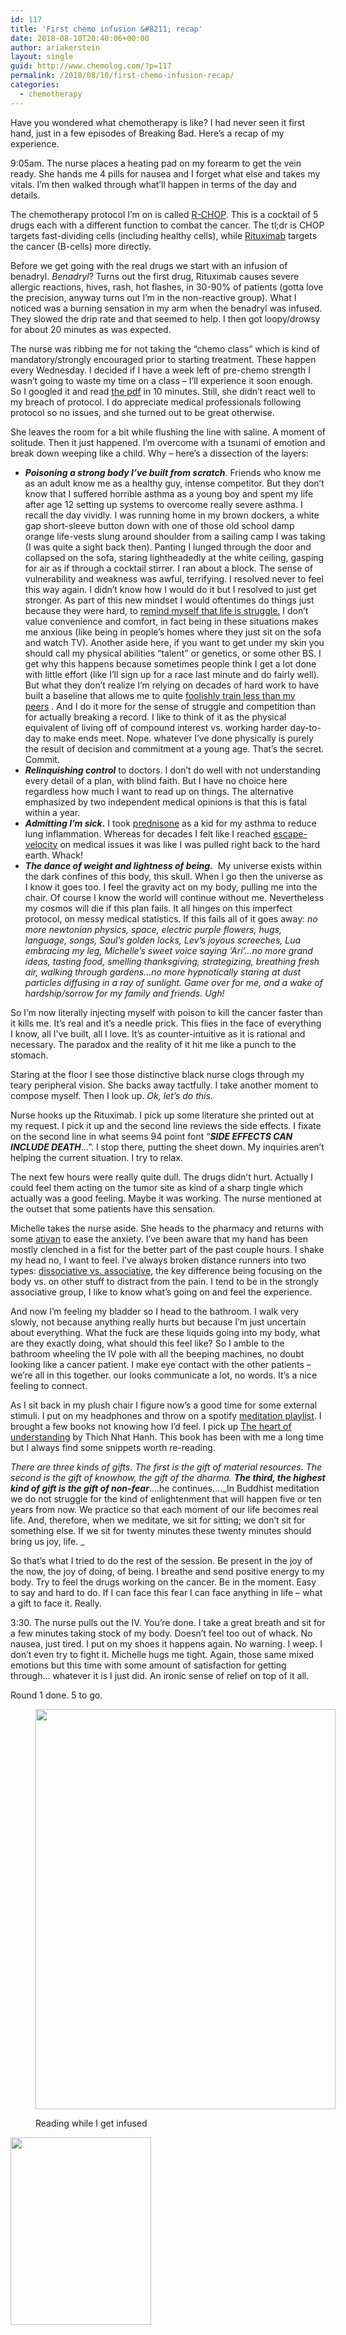 ```yaml
---
id: 117
title: 'First chemo infusion &#8211; recap'
date: 2018-08-10T20:40:06+00:00
author: ariakerstein
layout: single
guid: http://www.chemolog.com/?p=117
permalink: /2018/08/10/first-chemo-infusion-recap/
categories:
  - chemotherapy
---
```

Have you wondered what chemotherapy is like? I had never seen it first hand, just in a few episodes of Breaking Bad. Here&#8217;s a recap of my experience.

<!--more-->9:05am. The nurse places a heating pad on my forearm to get the vein ready. She hands me 4 pills for nausea and I forget what else and takes my vitals. I&#8217;m then walked through what&#8217;ll happen in terms of the day and details.

The chemotherapy protocol I&#8217;m on is called [R-CHOP](https://www.cancer.gov/about-cancer/treatment/drugs/R-CHOP). This is a cocktail of 5 drugs each with a different function to combat the cancer. The tl;dr is CHOP targets fast-dividing cells (including healthy cells), while [Rituximab](https://en.wikipedia.org/wiki/Rituximab) targets the cancer (B-cells) more directly.

Before we get going with the real drugs we start with an infusion of benadryl. _Benadryl_? Turns out the first drug, Rituximab causes severe allergic reactions, hives, rash, hot flashes, in 30-90% of patients (gotta love the precision, anyway turns out I&#8217;m in the non-reactive group). What I noticed was a burning sensation in my arm when the benadryl was infused. They slowed the drip rate and that seemed to help. I then got loopy/drowsy for about 20 minutes as was expected.

The nurse was ribbing me for not taking the &#8220;chemo class&#8221; which is kind of mandatory/strongly encouraged prior to starting treatment. These happen every Wednesday. I decided if I have a week left of pre-chemo strength I wasn&#8217;t going to waste my time on a class &#8211; I&#8217;ll experience it soon enough. So I googled it and read [the pdf](https://m.mydoctor.kaiserpermanente.org/ncal/Images/Chemo%20orientation_tcm75-659138.pdf) in 10 minutes. Still, she didn&#8217;t react well to my breach of protocol. I do appreciate medical professionals following protocol so no issues, and she turned out to be great otherwise.

She leaves the room for a bit while flushing the line with saline. A moment of solitude. Then it just happened. I&#8217;m overcome with a tsunami of emotion and break down weeping like a child. Why &#8211; here&#8217;s a dissection of the layers:

  * _**Poisoning a strong body I&#8217;ve built from scratch**._ Friends who know me as an adult know me as a healthy guy, intense competitor. But they don&#8217;t know that I suffered horrible asthma as a young boy and spent my life after age 12 setting up systems to overcome really severe asthma. I recall the day vividly. I was running home in my brown dockers, a white gap short-sleeve button down with one of those old school damp orange life-vests slung around shoulder from a sailing camp I was taking (I was quite a sight back then). Panting I lunged through the door and collapsed on the sofa, staring lightheadedly at the white ceiling, gasping for air as if through a cocktail stirrer. I ran about a block. The sense of vulnerability and weakness was awful, terrifying. I resolved never to feel this way again. I didn&#8217;t know how I would do it but I resolved to just get stronger. As part of this new mindset I would oftentimes do things just because they were hard, to [remind myself that life is struggle.](http://www.samuelakerstein.com/the-value-of-aggression/) I don&#8217;t value convenience and comfort, in fact being in these situations makes me anxious (like being in people&#8217;s homes where they just sit on the sofa and watch TV). Another aside here, if you want to get under my skin you should call my physical abilities &#8220;talent&#8221; or genetics, or some other BS. I get why this happens because sometimes people think I get a lot done with little effort (like I&#8217;ll sign up for a race last minute and do fairly well). But what they don&#8217;t realize I&#8217;m relying on decades of hard work to have built a baseline that allows me to quite [foolishly train less than my peers](http://www.samuelakerstein.com/a-runners-notes-on-the-2008-boston-marathon/) . And I do it more for the sense of struggle and competition than for actually breaking a record. I like to think of it as the physical equivalent of living off of compound interest vs. working harder day-to-day to make ends meet. Nope. whatever I&#8217;ve done physically is purely the result of decision and commitment at a young age. That&#8217;s the secret. Commit.
  * _**Relinquishing control**_ to doctors. I don&#8217;t do well with not understanding every detail of a plan, with blind faith. But I have no choice here regardless how much I want to read up on things. The alternative emphasized by two independent medical opinions is that this is fatal within a year.
  * **_Admitting I&#8217;m sick_.** I took [prednisone](https://en.wikipedia.org/wiki/Prednisone) as a kid for my asthma to reduce lung inflammation. Whereas for decades I felt like I reached [escape-velocity](https://en.wikipedia.org/wiki/Escape_velocity) on medical issues it was like I was pulled right back to the hard earth. Whack!
  * **_The dance of weight and lightness of being_.**  My universe exists within the dark confines of this body, this skull. When I go then the universe as I know it goes too. I feel the gravity act on my body, pulling me into the chair. Of course I know the world will continue without me. Nevertheless my cosmos will die if this plan fails. It all hinges on this imperfect protocol, on messy medical statistics. If this fails all of it goes away: _no more newtonian physics, space, electric purple flowers, hugs, language, songs, Saul&#8217;s golden locks, Lev&#8217;s joyous screeches, Lua embracing my leg, Michelle&#8217;s sweet voice saying &#8216;Ari&#8217;&#8230;no more grand ideas, tasting food, smelling thanksgiving, strategizing, breathing fresh air, walking through gardens&#8230;no more hypnotically staring at dust particles diffusing in a ray of sunlight. Game over for me, and a wake of hardship/sorrow for my family and friends. Ugh!_

So I&#8217;m now literally injecting myself with poison to kill the cancer faster than it kills me. It&#8217;s real and it&#8217;s a needle prick. This flies in the face of everything I know, all I&#8217;ve built, all I love. It&#8217;s as counter-intuitive as it is rational and necessary. The paradox and the reality of it hit me like a punch to the stomach.

Staring at the floor I see those distinctive black nurse clogs through my teary peripheral vision. She backs away tactfully. I take another moment to compose myself. Then I look up. _Ok, let&#8217;s do this._

Nurse hooks up the Rituximab. I pick up some literature she printed out at my request. I pick it up and the second line reviews the side effects. I fixate on the second line in what seems 94 point font &#8220;**_SIDE EFFECTS CAN INCLUDE DEATH_**&#8230;&#8221;. I stop there, putting the sheet down. My inquiries aren&#8217;t helping the current situation. I try to relax.

The next few hours were really quite dull. The drugs didn&#8217;t hurt. Actually I could feel them acting on the tumor site as kind of a sharp tingle which actually was a good feeling. Maybe it was working. The nurse mentioned at the outset that some patients have this sensation.

Michelle takes the nurse aside. She heads to the pharmacy and returns with some [ativan](https://www.rxlist.com/ativan-drug.htm) to ease the anxiety. I&#8217;ve been aware that my hand has been mostly clenched in a fist for the better part of the past couple hours. I shake my head no, I want to feel. I&#8217;ve always broken distance runners into two types: [dissociative vs. associative](https://www.flotrack.org/articles/5017792-thinking-on-the-run-association-vs-dissociation), the key difference being focusing on the body vs. on other stuff to distract from the pain. I tend to be in the strongly associative group, I like to know what&#8217;s going on and feel the experience.

And now I&#8217;m feeling my bladder so I head to the bathroom. I walk very slowly, not because anything really hurts but because I&#8217;m just uncertain about everything. What the fuck are these liquids going into my body, what are they exactly doing, what should this feel like? So I amble to the bathroom wheeling the IV pole with all the beeping machines, no doubt looking like a cancer patient. I make eye contact with the other patients &#8211; we&#8217;re all in this together. our looks communicate a lot, no words. It&#8217;s a nice feeling to connect.

As I sit back in my plush chair I figure now&#8217;s a good time for some external stimuli. I put on my headphones and throw on a spotify [meditation playlist](https://open.spotify.com/user/125982956/playlist/4GjO0VsMfULILjyXUkvqak?si=m9u2UrKpTviH-MnoXwr_lg). I brought a few books not knowing how I&#8217;d feel. I pick up [The heart of understanding](https://www.amazon.com/Heart-Understanding-Commentaries-Prajnaparamita-Sutra-ebook/dp/B0036FUCH2) by Thich Nhat Hanh. This book has been with me a long time but I always find some snippets worth re-reading.

_There are three kinds of gifts. The first is the gift of material resources. The second is the gift of knowhow, the gift of the dharma. **The third, the highest kind of gift is the gift of non-fear**_&#8230;.he continues&#8230;._In Buddhist meditation we do not struggle for the kind of enlightenment that will happen five or ten years from now. We practice so that each moment of our life becomes real life. And, therefore, when we meditate, we sit for sitting; we don&#8217;t sit for something else. If we sit for twenty minutes these twenty minutes should bring us joy, life. _

So that&#8217;s what I tried to do the rest of the session. Be present in the joy of the now, the joy of doing, of being. I breathe and send positive energy to my body. Try to feel the drugs working on the cancer. Be in the moment. Easy to say and hard to do. If I can face this fear I can face anything in life &#8211; what a gift to face it. Really.

3:30. The nurse pulls out the IV. You&#8217;re done. I take a great breath and sit for a few minutes taking stock of my body. Doesn&#8217;t feel too out of whack. No nausea, just tired. I put on my shoes it happens again. No warning. I weep. I don&#8217;t even try to fight it. Michelle hugs me tight. Again, those same mixed emotions but this time with some amount of satisfaction for getting through&#8230; whatever it is I just did. An ironic sense of relief on top of it all.

Round 1 done. 5 to go.<figure id="attachment_154" style="width: 480px" class="wp-caption alignnone">

<img class="wp-image-154 size-full" src="https://i2.wp.com/www.chemolog.com/wp-content/uploads/2018/08/878C8811-F75B-4839-B419-E45607BAC68F.jpg?resize=480%2C640" alt="" width="480" height="640" srcset="https://i2.wp.com/www.chemolog.com/wp-content/uploads/2018/08/878C8811-F75B-4839-B419-E45607BAC68F.jpg?w=480 480w, https://i2.wp.com/www.chemolog.com/wp-content/uploads/2018/08/878C8811-F75B-4839-B419-E45607BAC68F.jpg?resize=225%2C300 225w" sizes="(max-width: 480px) 100vw, 480px" data-recalc-dims="1" /><figcaption class="wp-caption-text">Reading while I get infused</figcaption></figure> 

<img class="alignnone wp-image-157 size-medium" src="https://i2.wp.com/www.chemolog.com/wp-content/uploads/2018/08/3be1cd532ed83c9956c4070b75237b4a4bde707c.jpg?resize=225%2C300" alt="" width="225" height="300" srcset="https://i2.wp.com/www.chemolog.com/wp-content/uploads/2018/08/3be1cd532ed83c9956c4070b75237b4a4bde707c.jpg?resize=225%2C300 225w, https://i2.wp.com/www.chemolog.com/wp-content/uploads/2018/08/3be1cd532ed83c9956c4070b75237b4a4bde707c.jpg?resize=768%2C1024 768w, https://i2.wp.com/www.chemolog.com/wp-content/uploads/2018/08/3be1cd532ed83c9956c4070b75237b4a4bde707c.jpg?resize=1200%2C1600 1200w, https://i2.wp.com/www.chemolog.com/wp-content/uploads/2018/08/3be1cd532ed83c9956c4070b75237b4a4bde707c.jpg?w=1478 1478w, https://i2.wp.com/www.chemolog.com/wp-content/uploads/2018/08/3be1cd532ed83c9956c4070b75237b4a4bde707c.jpg?w=2217 2217w" sizes="(max-width: 225px) 100vw, 225px" data-recalc-dims="1" />